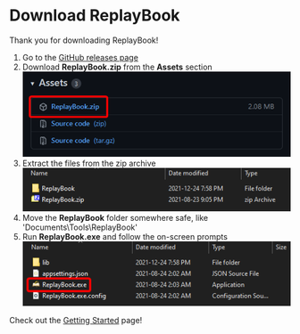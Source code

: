 # Download ReplayBook

Thank you for downloading ReplayBook!

1. Go to the [GitHub releases page](https://github.com/fraxiinus/ReplayBook/releases/latest)
2. Download **ReplayBook.zip** from the **Assets** section  
   ![Download Asset](../images/downloads_0.png)
3. Extract the files from the zip archive  
   ![Extract Archive](../images/downloads_1.png)
4. Move the **ReplayBook** folder somewhere safe, like 'Documents\Tools\ReplayBook'
5. Run **ReplayBook.exe** and follow the on-screen prompts
   ![Run Program](../images/downloads_2.png)

Check out the [Getting Started](../tutorial/0_landing.md) page!
